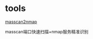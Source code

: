 # tools
[masscan2nmap](https://github.com/dacade/tools/blob/master/masscan2nmap/1.png)

masscan端口快速扫描+nmap服务精准识别
